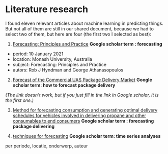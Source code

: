 # Literature research

I found eleven relevant articles about machine learning in predicting things. But not all of them are still in our shared document, because we had to select two of them, but here are four (the first two I selected as best):
1. [Forecasting: Principles and Practice](https://otexts.com/fpp3/)
**Google scholar term : forecasting**
- period: 10 January 2021 
- location: Monash University, Australia
- subject: Forecasting: Principles and Practice
- autors: Rob J Hyndman and George Athanasopoulos


2. [Forecast of the Commercial UAS Package Delivery Market]()
**Google scholar term: how to forecast package delivery**

*(The link doesn't work, but if you just fill in the link in Google scholar, it is the first one.)*

3. [Method for forecasting consumption and generating optimal delivery schedules for vehicles involved in delivering propane and other consumables to end consumers](https://patents.google.com/patent/US7676404B2/en) 
**Google scholar term : forecasting package delivering**
 
4. [techniques for forecasting](https://books.google.nl/books?hl=nl&lr=&id=8FppWLEFHU8C&oi=fnd&pg=PA4&dq=techniques+for+time+series&ots=b4Yqk5UHtt&sig=DhC0AqOOX72d90NDCVdaTrpkwj8&redir_esc=y#v=onepage&q=techniques%20for%20time%20series&f=false)
**Google scholar term: time series analyses**


per periode, locatie, onderwerp, auteur
